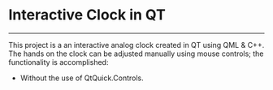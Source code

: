 # Interactive Clock in QT
---
This project is a an interactive analog clock created in QT using QML & C++. The hands on the clock can be adjusted manually using mouse controls; 
the functionality is accomplished:
- Without the use of QtQuick.Controls. 
